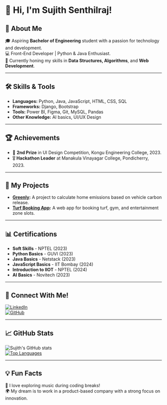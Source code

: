 # 👋 Hi, I'm Sujith Senthilraj!

## 🚀 About Me
🎓 Aspiring **Bachelor of Engineering** student with a passion for technology and development.  
💻 Front-End Developer | Python & Java Enthusiast.  
🌱 Currently honing my skills in **Data Structures, Algorithms**, and **Web Development**.  

---

## 🛠️ Skills & Tools
- **Languages:** Python, Java, JavaScript, HTML, CSS, SQL  
- **Frameworks:** Django, Bootstrap  
- **Tools:** Power BI, Figma, Git, MySQL, Pandas  
- **Other Knowledge:** AI basics, UI/UX Design  

---

## 🏆 Achievements
- 🥈 **2nd Prize** in UI Design Competition, Kongu Engineering College, 2023.  
- 🎖️ **Hackathon Leader** at Manakula Vinayagar College, Pondicherry, 2023.  

---

## 🌟 My Projects
- **[Greenly](#):** A project to calculate home emissions based on vehicle carbon release.  
- **[Turf Booking App](#):** A web app for booking turf, gym, and entertainment zone slots.  

---

## 📊 Certifications
- **Soft Skills** - NPTEL (2023)  
- **Python Basics** - GUVI (2023)  
- **Java Basics** - Netstack (2023)  
- **JavaScript Basics** - IIT Bombay (2024)  
- **Introduction to IIOT** - NPTEL (2024)  
- **AI Basics** - Novitech (2023)  

---

## 🔗 Connect With Me!
[![LinkedIn](https://img.shields.io/badge/LinkedIn-0A66C2?style=for-the-badge&logo=linkedin&logoColor=white)](www.linkedin.com/in/sujith-senthilraj-b14029264)  
[![GitHub](https://img.shields.io/badge/GitHub-171515?style=for-the-badge&logo=github&logoColor=white)](https://github.com/SuJith-154)  

---

## 📈 GitHub Stats
![Sujith's GitHub stats](https://github-readme-stats.vercel.app/api?username=SuJith-154&show_icons=true&theme=radical)  
[![Top Languages](https://github-readme-stats.vercel.app/api/top-langs/?username=SuJith-154&layout=compact&theme=radical)](https://github.com/your-username)

---

## 💡 Fun Facts
🎸 I love exploring music during coding breaks!  
🌍 My dream is to work in a product-based company with a strong focus on innovation.  

